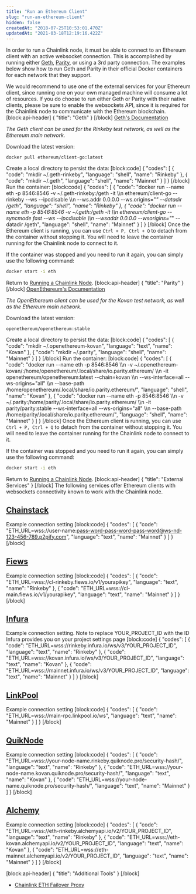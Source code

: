 ```yaml
---
title: "Run an Ethereum Client"
slug: "run-an-ethereum-client"
hidden: false
createdAt: "2018-07-25T10:53:01.470Z"
updatedAt: "2021-03-18T12:19:16.422Z"
---
```

In order to run a Chainlink node, it must be able to connect to an Ethereum client with an active websocket connection. This is accomplished by running either <a href="https://geth.ethereum.org/" target="_blank" rel="noreferrer, noopener">Geth</a>, <a href="https://www.parity.io/" target="_blank" rel="noreferrer, noopener">Parity</a>, or using a 3rd party connection. The examples below show how to run Geth and Parity in their official Docker containers for each network that they support.

We would recommend to use one of the external services for your Ethereum client, since running one on your own managed machine will consume a lot of resources. If you do choose to run either Geth or Parity with their native clients, please be sure to enable the websockets API, since it is required for the Chainlink node to communicate with the Ethereum blockchain.
[block:api-header]
{
  "title": "Geth"
}
[/block]
<a href="https://geth.ethereum.org/docs/" target="_blank">Geth's Documentation</a>

*The Geth client can be used for the Rinkeby test network, as well as the Ethereum main network.*

Download the latest version:

```
docker pull ethereum/client-go:latest
```

Create a local directory to persist the data:
[block:code]
{
  "codes": [
    {
      "code": "mkdir ~/.geth-rinkeby",
      "language": "shell",
      "name": "Rinkeby"
    },
    {
      "code": "mkdir ~/.geth",
      "language": "shell",
      "name": "Mainnet"
    }
  ]
}
[/block]
Run the container:
[block:code]
{
  "codes": [
    {
      "code": "docker run --name eth -p 8546:8546 -v ~/.geth-rinkeby:/geth -it \\\n           ethereum/client-go --rinkeby --ws --ipcdisable \\\n           --ws.addr 0.0.0.0 --ws.origins=\"*\" --datadir /geth",
      "language": "shell",
      "name": "Rinkeby"
    },
    {
      "code": "docker run --name eth -p 8546:8546 -v ~/.geth:/geth -it \\\n           ethereum/client-go --syncmode fast --ws --ipcdisable \\\n           --wsaddr 0.0.0.0 --wsorigins=\"*\" --datadir /geth",
      "language": "shell",
      "name": "Mainnet"
    }
  ]
}
[/block]
Once the Ethereum client is running, you can use `Ctrl + P, Ctrl + Q` to detach from the container without stopping it. You will need to leave the container running for the Chainlink node to connect to it.

If the container was stopped and you need to run it again, you can simply use the following command:

```bash
docker start -i eth
```

Return to [Running a Chainlink Node](doc:running-a-chainlink-node).
[block:api-header]
{
  "title": "Parity"
}
[/block]
<a href="https://openethereum.github.io/index" target="_blank">OpenEthereum's Documentation</a>

*The OpenEthereum client can be used for the Kovan test network, as well as the Ethereum main network.*

Download the latest version:

```
openethereum/openethereum:stable
```

Create a local directory to persist the data:
[block:code]
{
  "codes": [
    {
      "code": "mkdir ~/.openethereum-kovan",
      "language": "text",
      "name": "Kovan"
    },
    {
      "code": "mkdir ~/.parity",
      "language": "shell",
      "name": "Mainnet"
    }
  ]
}
[/block]
Run the container:
[block:code]
{
  "codes": [
    {
      "code": "docker run --name eth -p 8546:8546 \\\n           -v ~/.openethereum-kovan/:/home/openethereum/.local/share/io.parity.ethereum/ \\\n           -it openethereum/openethereum:latest --chain=kovan \\\n           --ws-interface=all --ws-origins=\"all\" \\\n           --base-path /home/openethereum/.local/share/io.parity.ethereum/",
      "language": "shell",
      "name": "Kovan"
    },
    {
      "code": "docker run --name eth -p 8546:8546 \\\n           -v ~/.parity:/home/parity/.local/share/io.parity.ethereum/ \\\n           -it parity/parity:stable --ws-interface=all --ws-origins=\"all\" \\\n           --base-path /home/parity/.local/share/io.parity.ethereum/",
      "language": "shell",
      "name": "Mainnet"
    }
  ]
}
[/block]
Once the Ethereum client is running, you can use `Ctrl + P, Ctrl + Q` to detach from the container without stopping it. You will need to leave the container running for the Chainlink node to connect to it.

If the container was stopped and you need to run it again, you can simply use the following command:

```bash
docker start -i eth
```

Return to [Running a Chainlink Node](doc:running-a-chainlink-node).
[block:api-header]
{
  "title": "External Services"
}
[/block]
The following services offer Ethereum clients with websockets connectivity known to work with the Chainlink node.

## <a href="https://support.chainstack.com/hc/en-us/articles/900001664463-Setting-up-a-Chainlink-node-with-an-Ethereum-node-provided-by-Chainstack" target="_blank">Chainstack</a>

Example connection setting
[block:code]
{
  "codes": [
    {
      "code": "ETH_URL=wss://user-name:pass-word-pass-word-pass-word@ws-nd-123-456-789.p2pify.com",
      "language": "text",
      "name": "Mainnet"
    }
  ]
}
[/block]
## <a href="https://docs.fiews.io/docs/getting-started" target="_blank">Fiews</a>

Example connection setting
[block:code]
{
  "codes": [
    {
      "code": "ETH_URL=wss://cl-rinkeby.fiews.io/v1/yourapikey",
      "language": "text",
      "name": "Rinkeby"
    },
    {
      "code": "ETH_URL=wss://cl-main.fiews.io/v1/yourapikey",
      "language": "text",
      "name": "Mainnet"
    }
  ]
}
[/block]
## <a href="https://infura.io/docs/ethereum/wss/introduction.md" target="_blank">Infura</a>

Example connection setting. Note to replace YOUR_PROJECT_ID with the ID Infura provides you on your project settings page
[block:code]
{
  "codes": [
    {
      "code": "ETH_URL=wss://rinkeby.infura.io/ws/v3/YOUR_PROJECT_ID",
      "language": "text",
      "name": "Rinkeby"
    },
    {
      "code": "ETH_URL=wss://kovan.infura.io/ws/v3/YOUR_PROJECT_ID",
      "language": "text",
      "name": "Kovan"
    },
    {
      "code": "ETH_URL=wss://mainnet.infura.io/ws/v3/YOUR_PROJECT_ID",
      "language": "text",
      "name": "Mainnet"
    }
  ]
}
[/block]
## <a href="https://docs.linkpool.io/docs/websocket_main" target="_blank">LinkPool</a>

Example connection setting
[block:code]
{
  "codes": [
    {
      "code": "ETH_URL=wss://main-rpc.linkpool.io/ws",
      "language": "text",
      "name": "Mainnet"
    }
  ]
}
[/block]
## <a href="https://www.quiknode.io" target="_blank">QuikNode</a>

Example connection setting
[block:code]
{
  "codes": [
    {
      "code": "ETH_URL=wss://your-node-name.rinkeby.quiknode.pro/security-hash/",
      "language": "text",
      "name": "Rinkeby"
    },
    {
      "code": "ETH_URL=wss://your-node-name.kovan.quiknode.pro/security-hash/",
      "language": "text",
      "name": "Kovan"
    },
    {
      "code": "ETH_URL=wss://your-node-name.quiknode.pro/security-hash/",
      "language": "text",
      "name": "Mainnet"
    }
  ]
}
[/block]
## <a href="https://www.alchemyapi.io/" target="_blank">Alchemy</a>

Example connection setting
[block:code]
{
  "codes": [
    {
      "code": "ETH_URL=wss://eth-rinkeby.alchemyapi.io/v2/YOUR_PROJECT_ID",
      "language": "text",
      "name": "Rinkeby"
    },
    {
      "code": "ETH_URL=wss://eth-kovan.alchemyapi.io/v2/YOUR_PROJECT_ID",
      "language": "text",
      "name": "Kovan"
    },
    {
      "code": "ETH_URL=wss://eth-mainnet.alchemyapi.io/v2/YOUR_PROJECT_ID",
      "language": "text",
      "name": "Mainnet"
    }
  ]
}
[/block]

[block:api-header]
{
  "title": "Additional Tools"
}
[/block]
- <a href="https://github.com/Fiews/ChainlinkEthFailover" target="_blank">Chainlink ETH Failover Proxy</a>